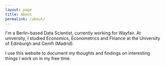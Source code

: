 ```yaml
---
layout: page
title: About
permalink: /about/
---
```


I'm a Berlin-based Data Scientist, currently working for Wayfair. At university, I studied Economics, Econometrics and Finance at the University of Edinburgh and Cemfi (Madrid). 

I use this website to document my thoughts and findings on interesting things I work on in my free time.